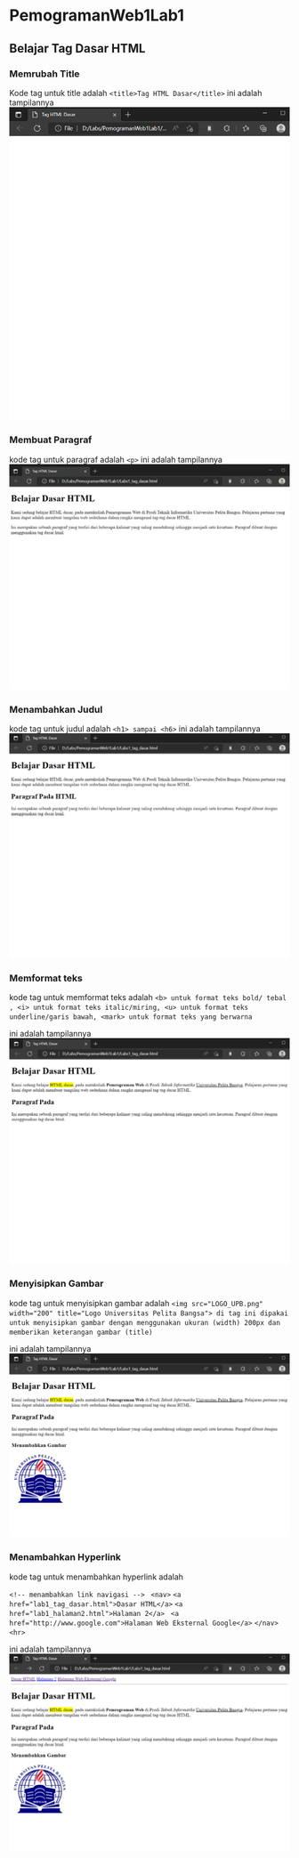 # PemogramanWeb1Lab1
## Belajar Tag Dasar HTML

### Memrubah Title
Kode tag untuk title adalah `<title>Tag HTML Dasar</title>`
ini adalah tampilannya
![Gambar 6](Screenshoot/ss6.png)

### Membuat Paragraf
kode tag untuk paragraf adalah `<p>`
ini adalah tampilannya
![Gambar 1](Screenshoot/ss1.png)

### Menambahkan Judul
kode tag untuk judul adalah `<h1> sampai <h6>`
ini adalah tampilannya
![Gambar 2](Screenshoot/ss2.png)

### Memformat teks
kode tag untuk memformat teks adalah `<b> untuk format teks bold/ tebal , <i> untuk format teks italic/miring, <u> untuk format teks underline/garis bawah, <mark> untuk format teks yang berwarna`

ini adalah tampilannya
![Gambar 3](Screenshoot/ss3.png)

### Menyisipkan Gambar
kode tag untuk menyisipkan gambar adalah 
`<img src="LOGO_UPB.png" width="200" title="Logo Universitas Pelita Bangsa"> di tag ini dipakai untuk menyisipkan gambar dengan menggunakan ukuran (width) 200px dan memberikan keterangan gambar (title)`

ini adalah tampilannya
![Gambar 4](Screenshoot/ss4.png) 

### Menambahkan Hyperlink
kode tag untuk menambahkan hyperlink adalah 

`<!-- menambahkan link navigasi --> `
`<nav>`
    `<a href="lab1_tag_dasar.html">Dasar HTML</a>`
    `<a href="lab1_halaman2.html">Halaman 2</a>`
   ` <a href="http://www.google.com">Halaman Web Eksternal Google</a>`
`</nav>`
`<hr> ` 

ini adalah tampilannya
![Gambar 5](Screenshoot/ss5.png)
